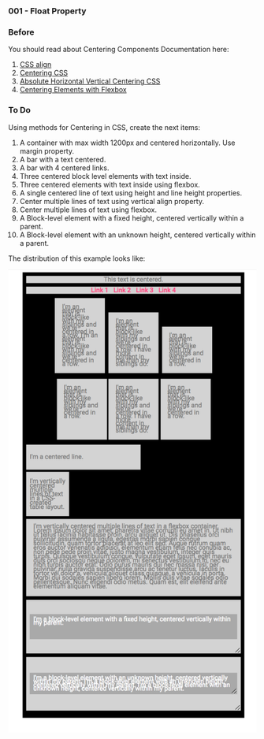 ### 001 - Float Property

### Before 
You should read about Centering Components Documentation here:

1. [CSS align][1]
2. [Centering CSS][2]
3. [Absolute Horizontal Vertical Centering CSS][3]
4. [Centering Elements with Flexbox][4]


### To Do

Using methods for Centering in CSS, create the next items:

1. A container with max width 1200px and centered horizontally. Use margin property.
2. A bar with a text centered.
3. A bar with 4 centered links.
4. Three centered block level elements with text inside.
5. Three centered elements with text inside using flexbox.
6. A single centered line of text using height and line height properties.
7. Center multiple lines of text using vertical align property.
8. Center multiple lines of text using flexbox.
9. A Block-level element with a fixed height, centered vertically within a parent.
10. A Block-level element with an unknown height, centered vertically within a parent.

The distribution of this example looks like:

![alt text](solved/items.png)

[1]: https://www.w3schools.com/css/css_align.asp 
[2]: https://css-tricks.com/centering-css-complete-guide/ 
[3]: https://www.smashingmagazine.com/2013/08/absolute-horizontal-vertical-centering-css/ 
[4]: https://www.smashingmagazine.com/2013/05/centering-elements-with-flexbox/


